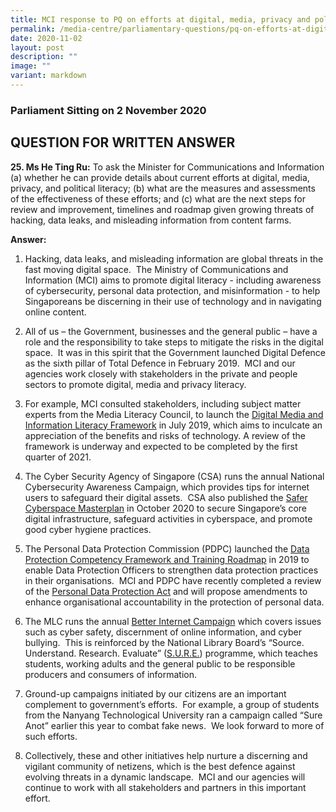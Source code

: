 ```yaml
---
title: MCI response to PQ on efforts at digital, media, privacy and political literacy
permalink: /media-centre/parliamentary-questions/pq-on-efforts-at-digital-media-privacy-and-political-literacy/
date: 2020-11-02
layout: post
description: ""
image: ""
variant: markdown
---
```

### Parliament Sitting on 2 November 2020

QUESTION FOR WRITTEN ANSWER
---------------------------

**25. Ms He Ting Ru:** To ask the Minister for Communications and Information (a) whether he can provide details about current efforts at digital, media, privacy, and political literacy; (b) what are the measures and assessments of the effectiveness of these efforts; and (c) what are the next steps for review and improvement, timelines and roadmap given growing threats of hacking, data leaks, and misleading information from content farms.  
  
**Answer:**  
  
1. Hacking, data leaks, and misleading information are global threats in the fast moving digital space.  The Ministry of Communications and Information (MCI) aims to promote digital literacy - including awareness of cybersecurity, personal data protection, and misinformation - to help Singaporeans be discerning in their use of technology and in navigating online content.  
  
2. All of us – the Government, businesses and the general public – have a role and the responsibility to take steps to mitigate the risks in the digital space.  It was in this spirit that the Government launched Digital Defence as the sixth pillar of Total Defence in February 2019.  MCI and our agencies work closely with stakeholders in the private and people sectors to promote digital, media and privacy literacy.  
  
3. For example, MCI consulted stakeholders, including subject matter experts from the Media Literacy Council, to launch the [Digital Media and Information Literacy Framework](https://www.mci.gov.sg/literacy) in July 2019, which aims to inculcate an appreciation of the benefits and risks of technology. A review of the framework is underway and expected to be completed by the first quarter of 2021.  
  
4. The Cyber Security Agency of Singapore (CSA) runs the annual National Cybersecurity Awareness Campaign, which provides tips for internet users to safeguard their digital assets.  CSA also published the [Safer Cyberspace Masterplan](https://www.csa.gov.sg/Tips-Resource/publications/2020/safer-cyberspace-masterplan) in October 2020 to secure Singapore’s core digital infrastructure, safeguard activities in cyberspace, and promote good cyber hygiene practices.  
  
5. The Personal Data Protection Commission (PDPC) launched the [Data Protection Competency Framework and Training Roadmap](https://www.pdpc.gov.sg/Help-and-Resources/2020/03/DPO-Competency-Framework-and-Training-Roadmap) in 2019 to enable Data Protection Officers to strengthen data protection practices in their organisations.  MCI and PDPC have recently completed a review of the [Personal Data Protection Act](https://www.pdpc.gov.sg/) and will propose amendments to enhance organisational accountability in the protection of personal data.  
  
6. The MLC runs the annual [Better Internet Campaign](https://www.betterinternet.sg/) which covers issues such as cyber safety, discernment of online information, and cyber bullying.  This is reinforced by the National Library Board’s “Source. Understand. Research. Evaluate” ([S.U.R.E.](https://sure.nlb.gov.sg/)) programme, which teaches students, working adults and the general public to be responsible producers and consumers of information.  
  
7. Ground-up campaigns initiated by our citizens are an important complement to government’s efforts.  For example, a group of students from the Nanyang Technological University ran a campaign called “Sure Anot” earlier this year to combat fake news.  We look forward to more of such efforts.  
  
8. Collectively, these and other initiatives help nurture a discerning and vigilant community of netizens, which is the best defence against evolving threats in a dynamic landscape.  MCI and our agencies will continue to work with all stakeholders and partners in this important effort.